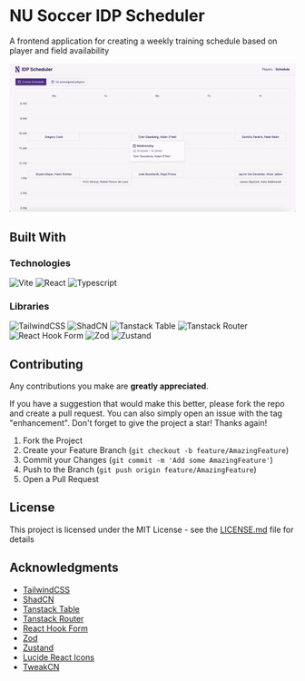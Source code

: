 # NU Soccer IDP Scheduler

A frontend application for creating a weekly training schedule based on player and field availability

![Project Demo](images/demo.png)

## Built With

### Technologies
![Vite](https://img.shields.io/badge/Vite-B73BFE?style=for-the-badge&logo=vite&logoColor=FFD62E)
![React](https://img.shields.io/badge/React-20232A?style=for-the-badge&logo=react&logoColor=61DAFB)
![Typescript](https://img.shields.io/badge/TypeScript-007ACC?style=for-the-badge&logo=typescript&logoColor=white)

### Libraries
![TailwindCSS](https://img.shields.io/badge/Tailwind_CSS-38B2AC?style=for-the-badge&logo=tailwind-css&logoColor=white)
![ShadCN](https://img.shields.io/badge/shadcn%2Fui-000000?style=for-the-badge&logo=shadcnui&logoColor=white)
![Tanstack Table](https://img.shields.io/badge/tanstack%20table-1867C0?style=for-the-badge&logo=react%20table&logoColor=white)
![Tanstack Router](https://img.shields.io/badge/Tanstack%20Router-6DB33F?style=for-the-badge&logo=react%20table&logoColor=white)
![React Hook Form](https://img.shields.io/badge/React%20Hook%20Form-%23EC5990.svg?style=for-the-badge&logo=reacthookform&logoColor=white)
![Zod](https://img.shields.io/badge/zod-%233068b7.svg?style=for-the-badge&logo=zod&logoColor=white)
![Zustand](https://img.shields.io/badge/Zustand-5190cf?style=for-the-badge&logo=zustand&logoColor=white)

## Contributing

Any contributions you make are **greatly appreciated**.

If you have a suggestion that would make this better, please fork the repo and create a pull request. You can also simply open an issue with the tag "enhancement".
Don't forget to give the project a star! Thanks again!

1. Fork the Project
2. Create your Feature Branch (`git checkout -b feature/AmazingFeature`)
3. Commit your Changes (`git commit -m 'Add some AmazingFeature'`)
4. Push to the Branch (`git push origin feature/AmazingFeature`)
5. Open a Pull Request

## License

This project is licensed under the MIT License - see the [LICENSE.md](https://github.com/LarryLing/idp-scheduler/blob/main/LICENSE.md) file for details

## Acknowledgments

* [TailwindCSS](https://tailwindcss.com/docs/installation/using-vite)
* [ShadCN](https://ui.shadcn.com/docs/installation)
* [Tanstack Table](https://tanstack.com/table/latest/docs/introduction)
* [Tanstack Router](https://tanstack.com/router/latest/docs/framework/react/overview)
* [React Hook Form](https://react-hook-form.com)
* [Zod](https://zod.dev)
* [Zustand](https://zustand.docs.pmnd.rs/getting-started/introduction)
* [Lucide React Icons](https://lucide.dev)
* [TweakCN](https://tweakcn.com)
